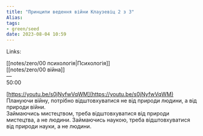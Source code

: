 ```yaml
---
title: "Принципи ведення війни Клаузевіц 2 з 3"
Alias: 
tags:
- green/seed
date: 2023-08-04 10:59
---
```

Links:  

[[notes/zero/00 психологія|Психологія]]  
[[notes/zero/00 війна]]  
—  
50:00  

[https://youtu.be/s0jNyfwVqWM](https://youtu.be/s0jNyfwVqWM)  
Плануючи війну, потрібно відштовхуватися не від природи людини, а від природи війни.  
Займаючись мистецтвом, треба відштовхуватися від природи мистецтва, а не людини. Займаючись наукою, треба відштовхуватися від природи науки, а не людини.